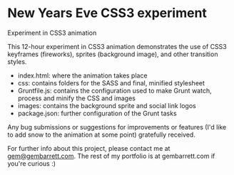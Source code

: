 New Years Eve CSS3 experiment
=============

Experiment in CSS3 animation

This 12-hour experiment in CSS3 animation demonstrates the use of CSS3 keyframes (fireworks), sprites (background image), and other transition styles. 

- index.html: where the animation takes place
- css: contains folders for the SASS and final, minified stylesheet
- Gruntfile.js: contains the configuration used to make Grunt watch, process and minify the CSS and images
- images: contains the background sprite and social link logos
- package.json: further configuration of the Grunt tasks

Any bug submissions or suggestions for improvements or  features (I'd like to add snow to the animation at some point) gratefully received.

For further info about this project, please contact me at gem@gembarrett.com. The rest of my portfolio is at gembarrett.com if you're curious :)
